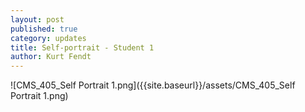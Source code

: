 ```yaml
---
layout: post
published: true
category: updates
title: Self-portrait - Student 1
author: Kurt Fendt
---
```

![CMS_405_Self Portrait 1.png]({{site.baseurl}}/assets/CMS_405_Self Portrait 1.png)
